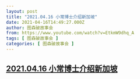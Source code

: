 ```yaml
---
layout: post
title: "2021.04.16 小常博士介绍新加坡"
date: 2021-04-16T14:49:27.000Z
author: 图森破故事会
from: https://www.youtube.com/watch?v=EtkmW9dhq_A
tags: [ 图森破故事会 ]
categories: [ 图森破故事会 ]
---
```

<!--1618584567000-->
[2021.04.16 小常博士介绍新加坡](https://www.youtube.com/watch?v=EtkmW9dhq_A)
------

<div>

</div>
